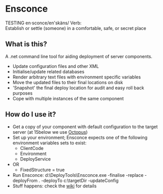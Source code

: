Ensconce
========
TESTING
en·sconce/en'skäns/
Verb:	
Establish or settle (someone) in a comfortable, safe, or secret place

What is this?
-------------

A .net command line tool for aiding deployment of server components.

* Update configuration files and other XML
* Initialise/update related databases
* Render arbitrary text files with environment specific variables
* Move the updated files to their final locations on disk
* 'Snapshot' the final deploy location for audit and easy roll back purposes
* Cope with multiple instances of the same component

How do I use it?
----------------

* Get a copy of your component with default configuration to the target server (at 15below we use [Octopus](http://octopusdeploy.com))
* Set up your environment; Ensconce expects one of the following environment variables sets to exist:
	* ClientCode
	* Environment
	* DeployService
* OR
	* FixedStructure = true
* Run Ensconce:
	d:\DeployTools\Ensconce.exe -finalise -replace -deployFrom . -deployTo c:\targetDir -updateConfig
* Stuff happens: check the [wiki](https://github.com/15below/Ensconce/wiki) for details
